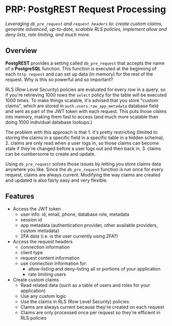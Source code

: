 # PRP: PostgREST Request Processing
*Leveraging `db_pre_request` and `request headers` to: create custom claims, generate advanced, up-to-date, scalable RLS policies, implement allow and deny lists, rate limiting, and much more.*

## Overview
**PostgREST** provides a setting called `db_pre_request` that accepts the name of a **PostgreSQL** function.  This function is executed at the beginning of each `http request` and can set up data (in memory) for the rest of the request.  Why is this so powerful and so important?

RLS (Row Level Security) policies are evaluated for every row in a query, so if you're retrieving 1000 rows the `select` policy for the table will be executed 1000 times.  To make things scalable, it's advised that you store "custom claims", which are stored in `auth.users.raw_app_metadata` database field and sent as part of the JWT token with each request.  This puts those claims into memory, making them fast to access (and much more scalable than doing 1000 individual database lookups.)

The problem with this approach is that 1. it's pretty restricting (limited to storing the claims in a specific field in a specific table in a hidden schema), 2. claims are only read when a user logs in, so those claims can become stale if they're changed before a user logs out and then back in, 3. claims can be cumbersome to create and update.

Using `db_pre_request` solves those issues by letting you store claims data anywhere you like.  Since the `db_pre_request` function is run once for every request, claims are always current.  Modifying the way claims are created and updated is also fairly easy and very flexible.

## Features
- Access the JWT token
  - user info: id, email, phone, database role, metadata
  - session id
  - app metadata (authentication provider, other available providers, custom metadata)
  - 2FA data (i.e. is the user currently using 2FA?)
- Access the request headers
  - connection information
  - client type
  - request content information
  - use connection information for:
    - allow-listing and deny-listing all or portions of your application
    - rate limiting users
- Create custom claims
  - Read related data (such as a table of users and roles for your application)
  - Use any custom logic
  - Use the claims in RLS (Row Level Security) policies
  - Claims are always current because they're created on each request
  - Claims are only processed once per request so they're efficient in RLS policies
   

